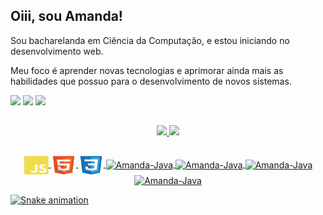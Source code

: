 ## Oiii, sou Amanda!

Sou bacharelanda em Ciência da Computação, e estou iniciando no desenvolvimento web. 

Meu foco é aprender novas tecnologias e aprimorar ainda mais as habilidades que possuo para o desenvolvimento de novos sistemas.


<div>
 <a href="https://www.linkedin.com/in/amanda-laís-757ba9209"> <img height="23em" src="https://img.shields.io/badge/LinkedIn-0077B5?style=for-the-badge&logo=linkedin&logoColor=white" ></a>
 <a href="https://instagram.com/amnda.lsr"> <img height="23em" src="https://img.shields.io/badge/Instagram-E4405F?style=for-the-badge&logo=instagram&logoColor=white"></a>
 <a href="https://github.com/amndalsr"> <img height="25em" src="https://img.shields.io/badge/GitHub-100000?style=for-the-badge&logo=github&logoColor=white"></a>
</div>
  
  ##

<div align="center">
  <a href="https://github.com/amndalsr">
  <img height="180em" src="https://github-readme-stats.vercel.app/api?username=amndalsr&show_icons=true&theme=dracula&include_all_commits=true&count_private=true"/>
  <img height="180em" src="https://github-readme-stats.vercel.app/api/top-langs/?username=amndalsr&layout=compact&langs_count=7&theme=dracula"/>
</div>
  
 ##
 
 <div align="center">
  <img align="center" alt="Amanda-Js" height="30" width="40" src="https://raw.githubusercontent.com/devicons/devicon/master/icons/javascript/javascript-plain.svg">
  <img align="center" alt="Amanda-HTML" height="30" width="40" src="https://raw.githubusercontent.com/devicons/devicon/master/icons/html5/html5-original.svg">
  <img align="center" alt="Amanda-CSS" height="30" width="40" src="https://raw.githubusercontent.com/devicons/devicon/master/icons/css3/css3-original.svg">
  <img align="center" alt="Amanda-Java" height="30" width="40" src="https://cdn.jsdelivr.net/gh/devicons/devicon/icons/java/java-original.svg" />
  <img align="center" alt="Amanda-Java" height="30" width="40" src="https://cdn.jsdelivr.net/gh/devicons/devicon/icons/dart/dart-original.svg" />
  <img align="center" alt="Amanda-Java" height="30" width="40" src="https://cdn.jsdelivr.net/gh/devicons/devicon/icons/flutter/flutter-original.svg" />
  <img align="center" alt="Amanda-Java" height="30" width="40" src="https://cdn.jsdelivr.net/gh/devicons/devicon/icons/angularjs/angularjs-original.svg" />
  </div>

  
  ![Snake animation](https://github.com/amndalsr/amndalsr/blob/output/github-contribution-grid-snake.svg)
